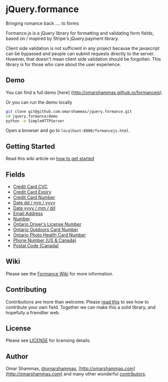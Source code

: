 # jQuery.formance
Bringing romance back .... to forms

Formance.js is a jQuery library for formatting and validating form fields, based on / inspired by Stripe's jQuery.payment library. 

Client side validation is not sufficient in any project because the javascript can be bypassed and people can submit requests directly to the server. However, that doesn't mean client side validation should be forgotten. This library is for those who care about the user experience.

## Demo

You can find a full demo [here] (http://omarshammas.github.io/formancejs).

Or you can run the demo locally

```bash
git clone git@github.com:omarshammas/jquery.formance.git
cd jquery.formance/demo
python -m SimpleHTTPServer
```

Open a browser and go to `localhost:8000/formancejs.html`.

## Getting Started

Read this wiki article on [how to get started](https://github.com/omarshammas/jquery.formance/wiki/Getting-Started)

## Fields

* [Credit Card CVC](https://github.com/omarshammas/jquery.formance/wiki/Credit-Card-CVC)
* [Credit Card Expiry](https://github.com/omarshammas/jquery.formance/wiki/Credit-Card-Expiry)
* [Credit Card Number](https://github.com/omarshammas/jquery.formance/wiki/Credit-Card-Number)
* [Date dd / mm / yyyy](https://github.com/omarshammas/jquery.formance/wiki/Date-dd---mm---yyyy)
* [Date yyyy / mm / dd](https://github.com/omarshammas/jquery.formance/wiki/Date-yyyy---mm---dd)
* [Email Address](https://github.com/omarshammas/jquery.formance/wiki/Email-Address)
* [Number](https://github.com/omarshammas/jquery.formance/wiki/Number)
* [Ontario Driver's License Number](https://github.com/omarshammas/jquery.formance/wiki/Ontario-Driver's-License-Number)
* [Ontario Outdoors Card Number](https://github.com/omarshammas/jquery.formance/wiki/Ontario-Outdoors-Card-Number)
* [Ontario Photo Health Card Number](https://github.com/omarshammas/jquery.formance/wiki/Ontario-Photo-Health-Card-Number)
* [Phone Number (US & Canada)](https://github.com/omarshammas/jquery.formance/wiki/Phone-Number-%28US-%26-Canada%29)
* [Postal Code (Canada)](https://github.com/omarshammas/jquery.formance/wiki/Postal-Code-%28Canada%29)


## Wiki

Please see the [Formance Wiki](https://github.com/omarshammas/jquery.formance/wiki) for more information.

## Contributing

Contributions are more than welcome. Please [read this](https://github.com/omarshammas/jquery.formance/wiki/Contributing) to see how to contribute your own field. Together we can make this a solid library, and hopefully a friendlier web.

## License
Please see [LICENSE](https://github.com/omarshammas/jquery.formance/blob/master/LICENSE) for licensing details.

## Author
Omar Shammas, [@omarshammas](https://twitter.com/omarshammas), [http://omarshammas.com](http://omarshammas.com) and many other wonderful [contributors](https://github.com/omarshammas/jquery.formance/graphs/contributors).
